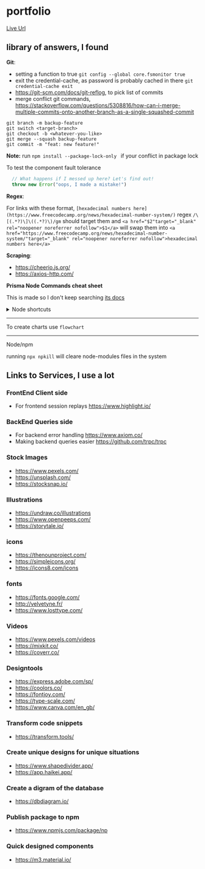 # portfolio

[Live Url](https://sboonny.vercel.app/)
 
## library of answers, I found

**Git**:

- setting a function to true `git config --global core.fsmonitor true`
- exit the credential-cache, as password is probably cached in there `git credential-cache exit`
- https://git-scm.com/docs/git-reflog, to pick list of commits
- merge conflict git commands, https://stackoverflow.com/questions/5308816/how-can-i-merge-multiple-commits-onto-another-branch-as-a-single-squashed-commit
   
```console
git branch -m backup-feature
git switch <target-branch>
git checkout -b <whatever-you-like>
git merge --squash backup-feature
git commit -m "feat: new feature!"
```

**Note:** run `npm install --package-lock-only ` if your conflict in package lock

To test the component fault tolerance

```ts
  // What happens if I messed up here? Let's find out!
  throw new Error("oops, I made a mistake!")
```

**Regex**:

For links with these format, `[hexadecimal numbers here](https://www.freecodecamp.org/news/hexadecimal-number-system/)` regex `/\[(.*?)\]\((.*?)\)/gm` should target them and `<a href="$2"target="_blank" rel="noopener noreferrer nofollow">$1</a>` will swap them into `<a href="https://www.freecodecamp.org/news/hexadecimal-number-system/"target="_blank" rel="noopener noreferrer nofollow">hexadecimal numbers here</a>`


**Scraping**:

- https://cheerio.js.org/
- https://axios-http.com/

**Prisma Node Commands cheat sheet**

This is made so I don't keep searching [its docs](https://www.prisma.io/docs/guides)

<details>
 <summary>Node shortcuts</summary>

---

create a migration

```nodejs
npx prisma migrate dev --name `migrate name`
```

to create a draft migration

```nodejs
npx prisma migrate dev --name `migrate name` --create-only
```

migrations to databases that already exist and cannot be reset

```nodejs
npx prisma migrate deploy
```

migration that should be ignored

```nodejs
npx prisma migrate resolve --applied `migrate name here`
```

get to the data model of failed modal

```nodejs
prisma migrate diff
```

</details>


---

To create charts use `flowchart`

---

Node/npm

running `npx npkill` will cleare node-modules files in the system

## Links to Services, I use a lot

### FrontEnd Client side

- For frontend session replays https://www.highlight.io/

### BackEnd Queries side

- For backend error handling https://www.axiom.co/
- Making backend queries easier https://github.com/trpc/trpc

### Stock Images

- https://www.pexels.com/
- https://unsplash.com/
- https://stocksnap.io/

### Illustrations

- https://undraw.co/illustrations
- https://www.openpeeps.com/
- https://storytale.io/

### icons

- https://thenounproject.com/
- https://simpleicons.org/
- https://icons8.com/icons

### fonts 

- https://fonts.google.com/
- http://velvetyne.fr/
- https://www.losttype.com/

### Videos

- https://www.pexels.com/videos
- https://mixkit.co/
- https://coverr.co/

### Designtools 

- https://express.adobe.com/sp/
- https://coolors.co/
- https://fontjoy.com/
- https://type-scale.com/
- https://www.canva.com/en_gb/

### Transform code snippets

- https://transform.tools/

### Create unique designs for unique situations

- https://www.shapedivider.app/
- https://app.haikei.app/

### Create a digram of the database

- https://dbdiagram.io/

### Publish package to npm

- https://www.npmjs.com/package/np

### Quick designed components 

- https://m3.material.io/

